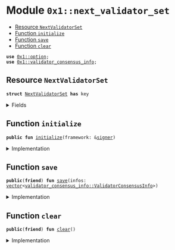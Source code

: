 
<a id="0x1_next_validator_set"></a>

# Module `0x1::next_validator_set`



-  [Resource `NextValidatorSet`](#0x1_next_validator_set_NextValidatorSet)
-  [Function `initialize`](#0x1_next_validator_set_initialize)
-  [Function `save`](#0x1_next_validator_set_save)
-  [Function `clear`](#0x1_next_validator_set_clear)


<pre><code><b>use</b> <a href="../../aptos-stdlib/../move-stdlib/doc/option.md#0x1_option">0x1::option</a>;
<b>use</b> <a href="validator_consensus_info.md#0x1_validator_consensus_info">0x1::validator_consensus_info</a>;
</code></pre>



<a id="0x1_next_validator_set_NextValidatorSet"></a>

## Resource `NextValidatorSet`



<pre><code><b>struct</b> <a href="next_validator_set.md#0x1_next_validator_set_NextValidatorSet">NextValidatorSet</a> <b>has</b> key
</code></pre>



<details>
<summary>Fields</summary>


<dl>
<dt>
<code><a href="next_validator_set.md#0x1_next_validator_set">next_validator_set</a>: <a href="../../aptos-stdlib/../move-stdlib/doc/option.md#0x1_option_Option">option::Option</a>&lt;<a href="../../aptos-stdlib/../move-stdlib/doc/vector.md#0x1_vector">vector</a>&lt;<a href="validator_consensus_info.md#0x1_validator_consensus_info_ValidatorConsensusInfo">validator_consensus_info::ValidatorConsensusInfo</a>&gt;&gt;</code>
</dt>
<dd>

</dd>
</dl>


</details>

<a id="0x1_next_validator_set_initialize"></a>

## Function `initialize`



<pre><code><b>public</b> <b>fun</b> <a href="next_validator_set.md#0x1_next_validator_set_initialize">initialize</a>(framework: &<a href="../../aptos-stdlib/../move-stdlib/doc/signer.md#0x1_signer">signer</a>)
</code></pre>



<details>
<summary>Implementation</summary>


<pre><code><b>public</b> <b>fun</b> <a href="next_validator_set.md#0x1_next_validator_set_initialize">initialize</a>(framework: &<a href="../../aptos-stdlib/../move-stdlib/doc/signer.md#0x1_signer">signer</a>) {
    <b>if</b> (!<b>exists</b>&lt;<a href="next_validator_set.md#0x1_next_validator_set_NextValidatorSet">NextValidatorSet</a>&gt;(@aptos_framework)) {
        <b>move_to</b>(framework, <a href="next_validator_set.md#0x1_next_validator_set_NextValidatorSet">NextValidatorSet</a> { <a href="next_validator_set.md#0x1_next_validator_set">next_validator_set</a>: <a href="../../aptos-stdlib/../move-stdlib/doc/option.md#0x1_option_none">option::none</a>() } )
    }
}
</code></pre>



</details>

<a id="0x1_next_validator_set_save"></a>

## Function `save`



<pre><code><b>public</b>(<b>friend</b>) <b>fun</b> <a href="next_validator_set.md#0x1_next_validator_set_save">save</a>(infos: <a href="../../aptos-stdlib/../move-stdlib/doc/vector.md#0x1_vector">vector</a>&lt;<a href="validator_consensus_info.md#0x1_validator_consensus_info_ValidatorConsensusInfo">validator_consensus_info::ValidatorConsensusInfo</a>&gt;)
</code></pre>



<details>
<summary>Implementation</summary>


<pre><code><b>public</b>(<b>friend</b>) <b>fun</b> <a href="next_validator_set.md#0x1_next_validator_set_save">save</a>(infos: <a href="../../aptos-stdlib/../move-stdlib/doc/vector.md#0x1_vector">vector</a>&lt;ValidatorConsensusInfo&gt;) <b>acquires</b> <a href="next_validator_set.md#0x1_next_validator_set_NextValidatorSet">NextValidatorSet</a> {
    <b>borrow_global_mut</b>&lt;<a href="next_validator_set.md#0x1_next_validator_set_NextValidatorSet">NextValidatorSet</a>&gt;(@aptos_framework).<a href="next_validator_set.md#0x1_next_validator_set">next_validator_set</a> = <a href="../../aptos-stdlib/../move-stdlib/doc/option.md#0x1_option_some">option::some</a>(infos);
}
</code></pre>



</details>

<a id="0x1_next_validator_set_clear"></a>

## Function `clear`



<pre><code><b>public</b>(<b>friend</b>) <b>fun</b> <a href="next_validator_set.md#0x1_next_validator_set_clear">clear</a>()
</code></pre>



<details>
<summary>Implementation</summary>


<pre><code><b>public</b>(<b>friend</b>) <b>fun</b> <a href="next_validator_set.md#0x1_next_validator_set_clear">clear</a>() <b>acquires</b> <a href="next_validator_set.md#0x1_next_validator_set_NextValidatorSet">NextValidatorSet</a> {
    <b>borrow_global_mut</b>&lt;<a href="next_validator_set.md#0x1_next_validator_set_NextValidatorSet">NextValidatorSet</a>&gt;(@aptos_framework).<a href="next_validator_set.md#0x1_next_validator_set">next_validator_set</a> = <a href="../../aptos-stdlib/../move-stdlib/doc/option.md#0x1_option_none">option::none</a>();
}
</code></pre>



</details>


[move-book]: https://aptos.dev/move/book/SUMMARY
